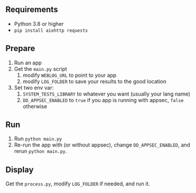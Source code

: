 ## Requirements

* Python 3.8 or higher
* `pip install aiohttp requests`

## Prepare 

1. Run an app
2. Get the `main.py` script
   1. modify `WEBLOG_URL` to point to your app
   2. modify `LOG_FOLDER` to save your results to the good location
3. Set two env var: 
    1. `SYSTEM_TESTS_LIBRARY` to whatever you want (usually your lang name)
    2. `DD_APPSEC_ENABLED` to `true` if you app is running with appsec, `false` otherwise

## Run 

1. Run `python main.py`
2. Re-run the app with (or without appsec), change `DD_APPSEC_ENABLED`, and rerun `python main.py`.

## Display

Get the `process.py`, modify `LOG_FOLDER` if needed, and run it. 